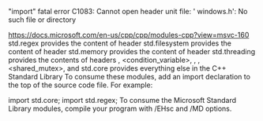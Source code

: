 "import" fatal error C1083: Cannot open header unit file: ' windows.h': No such file or directory

https://docs.microsoft.com/en-us/cpp/cpp/modules-cpp?view=msvc-160
std.regex provides the content of header <regex>
std.filesystem provides the content of header <filesystem>
std.memory provides the content of header <memory>
std.threading provides the contents of headers <atomic>, <condition_variable>, <future>, <mutex>, <shared_mutex>, and <thread>
std.core provides everything else in the C++ Standard Library
To consume these modules, add an import declaration to the top of the source code file. For example:

import std.core;
import std.regex;
To consume the Microsoft Standard Library modules, compile your program with /EHsc and /MD options.